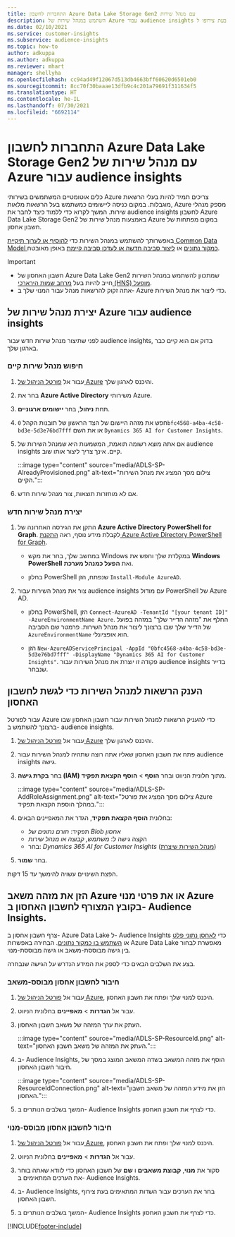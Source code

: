 ```yaml
---
title: התחברות לחשבון Azure Data Lake Storage Gen2 עם מנהל שירות
description: השתמש במנהל שירות של Azure עבור audience insights כדי להתחבר לאגם הנתונים שלך בעת צירופו ל- audience insights.
ms.date: 02/10/2021
ms.service: customer-insights
ms.subservice: audience-insights
ms.topic: how-to
author: adkuppa
ms.author: adkuppa
ms.reviewer: mhart
manager: shellyha
ms.openlocfilehash: cc94ad49f12067d513db4663bff60620d6501eb0
ms.sourcegitcommit: 8cc70f30baaae13dfb9c4c201a79691f311634f5
ms.translationtype: HT
ms.contentlocale: he-IL
ms.lasthandoff: 07/30/2021
ms.locfileid: "6692114"
---
```

# <a name="connect-to-an-azure-data-lake-storage-gen2-account-with-an-azure-service-principal-for-audience-insights"></a>התחברות לחשבון Azure Data Lake Storage Gen2 עם מנהל שירות של Azure עבור audience insights

כלים אוטומטיים המשתמשים בשירותי Azure צריכים תמיד להיות בעלי הרשאות מוגבלות. במקום כניסה ליישומים כמשתמש בעל הרשאות מלאות, Azure מספק מנהלי שירות. המשך לקרוא כדי ללמוד כיצד לחבר את audience insights לחשבון Azure Data Lake Storage Gen2 באמצעות מנהל שירות של Azure במקום מפתחות של חשבון אחסון. 

באפשרותך להשתמש במנהל השירות כדי [להוסיף או לערוך תיקיית Common Data Model כמקור נתונים](connect-common-data-model.md) או [ליצור סביבה חדשה או לעדכן סביבה קיימת](get-started-paid.md) באופן מאובטח.

> [!IMPORTANT]
> - חשבון האחסון של Azure Data Lake Gen2 שמתכוון להשתמש במנהל השירות חייב להיות בעל [מרחב שמות הירארכי (HNS) מופעל](/azure/storage/blobs/data-lake-storage-namespace).
> - אתה זקוק להרשאות מנהל עבור המנוי שלך ב- Azure כדי ליצור את מנהל השירות.

## <a name="create-azure-service-principal-for-audience-insights"></a>יצירת מנהל שירות של Azure עבור audience insights

לפני שתיצור מנהל שירות חדש עבור audience insights, בדוק אם הוא קיים כבר בארגון שלך.

### <a name="look-for-an-existing-service-principal"></a>חיפוש מנהל שירות קיים

1. עבור אל [פורטל הניהול של Azure](https://portal.azure.com) והיכנס לארגון שלך.

2. בחר את **Azure Active Directory** משירותי Azure.

3. תחת **ניהול**, בחר **יישומים ארגוניים**.

4. חפש את מזהה היישום של הצד הראשון של תובנות הקהל `0bfc4568-a4ba-4c58-bd3e-5d3e76bd7fff` או את השם `Dynamics 365 AI for Customer Insights`.

5. אם אתה מוצא רשומה תואמת, המשמעות היא שמנהל השירות של audience insights קיים. אינך צריך ליצור אותו שוב.
   
   :::image type="content" source="media/ADLS-SP-AlreadyProvisioned.png" alt-text="צילום מסך המציג את מנהל השירות הקיים.":::
   
6. אם לא מוחזרות תוצאות, צור מנהל שירות חדש.

### <a name="create-a-new-service-principal"></a>יצירת מנהל שירות חדש

1. התקן את הגירסה האחרונה של **Azure Active Directory PowerShell for Graph**. לקבלת מידע נוסף, ראה [התקנת Azure Active Directory PowerShell for Graph](/powershell/azure/active-directory/install-adv2).
   - במחשב שלך, בחר את מקש Windows במקלדת שלך וחפש את **Windows PowerShell** ואת **הפעל כמנהל מערכת**.
   
   - בחלון PowerShell שנפתח, הזן `Install-Module AzureAD`.

2. צור את מנהל השירות עבור audience insights עם מודול PowerShell של Azure AD.
   - בחלון PowerShell, הזן `Connect-AzureAD -TenantId "[your tenant ID]" -AzureEnvironmentName Azure`. החלף את "מזהה הדייר שלך" במזהה בפועל של הדייר שלך שבו ברצונך ליצור את מנהל השירות. פרמטר שם הסביבה `AzureEnvironmentName` הוא אופציונלי.
  
   - הזן `New-AzureADServicePrincipal -AppId "0bfc4568-a4ba-4c58-bd3e-5d3e76bd7fff" -DisplayName "Dynamics 365 AI for Customer Insights"`. פקודה זו יוצרת את מנהל השירות עבור audience insights בדייר שנבחר.  

## <a name="grant-permissions-to-the-service-principal-to-access-the-storage-account"></a>הענק הרשאות למנהל השירות כדי לגשת לחשבון האחסון

עבור לפורטל Azure כדי להעניק הרשאות למנהל השירות עבור חשבון האחסון שבו ברצונך להשתמש ב- audience insights.

1. עבור אל [פורטל הניהול של Azure](https://portal.azure.com) והיכנס לארגון שלך.

1. פתח את חשבון האחסון שאליו אתה רוצה שתהיה למנהל השירות עבור audience insights גישה.

1. בחר **בקרת גישה (IAM)** מתוך חלונית הניווט ובחר **הוסף** > **הוסף הקצאת תפקיד**.
   
   :::image type="content" source="media/ADLS-SP-AddRoleAssignment.png" alt-text="צילום מסך המציג את פורטל Azure במהלך הוספת הקצאת תפקיד.":::
   
1. בחלונית **הוסף הקצאת תפקיד**, הגדר את המאפיינים הבאים:
   - תפקיד: *תורם נתונים של Blob אחסון*
   - הקצה גישה ל: *משתמש, קבוצה או מנהל שירות*
   - בחר: *Dynamics 365 AI for Customer Insights* ([מנהל השירות שיצרת](#create-a-new-service-principal))

1.  בחר **שמור**.

הפצת השינויים עשויה להימשך עד 15 דקות.

## <a name="enter-the-azure-resource-id-or-the-azure-subscription-details-in-the-storage-account-attachment-to-audience-insights"></a>הזן את מזהה משאב Azure או את פרטי מנוי Azure בקובץ המצורף לחשבון האחסון ב- Audience Insights.

צרף חשבון אחסון ב- Azure Data Lake ל- Audience Insights כדי [לאחסן נתוני פלט](manage-environments.md) או [השתמש בו כמקור נתונים](connect-dataverse-managed-lake.md). הבחירה באפשרות Azure Data Lake מאפשרת לבחור בין גישה מבוססת-משאב או גישה מבוססת-מנוי.

בצע את השלבים הבאים כדי לספק את המידע הנדרש על הגישה שנבחרה.

### <a name="resource-based-storage-account-connection"></a>חיבור לחשבון אחסון מבוסס-משאב

1. עבור אל [פורטל הניהול של Azure](https://portal.azure.com), היכנס למנוי שלך ופתח את חשבון האחסון.

1. עבור אל **הגדרות** > **מאפיינים** בחלונית הניווט.

1. העתק את ערך המזהה של משאב חשבון האחסון.

   :::image type="content" source="media/ADLS-SP-ResourceId.png" alt-text="העתק את המזהה של משאב חשבון האחסון.":::

1. ב- Audience Insights, הוסף את מזהה המשאב בשדה המשאב המוצג במסך של חיבור חשבון האחסון.

   :::image type="content" source="media/ADLS-SP-ResourceIdConnection.png" alt-text="הזן את מידע המזהה של משאב חשבון האחסון.":::   
   
1. המשך בשלבים הנותרים ב- Audience Insights כדי לצרף את חשבון האחסון.

### <a name="subscription-based-storage-account-connection"></a>חיבור לחשבון אחסון מבוסס-מנוי

1. עבור אל [פורטל הניהול של Azure](https://portal.azure.com), היכנס למנוי שלך ופתח את חשבון האחסון.

1. עבור אל **הגדרות** > **מאפיינים** בחלונית הניווט.

1. סקור את **מנוי**, **קבוצת משאבים** ו **שם** של חשבון האחסון כדי לוודא שאתה בוחר את הערכים המתאימים ב- Audience Insights.

1. ב- Audience Insights, בחר את הערכים עבור השדות המתאימים בעת צירוף חשבון האחסון.
   
1. המשך בשלבים הנותרים ב- Audience Insights כדי לצרף את חשבון האחסון.


[!INCLUDE[footer-include](../includes/footer-banner.md)]